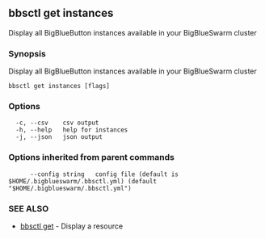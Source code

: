 ## bbsctl get instances

Display all BigBlueButton instances available in your BigBlueSwarm cluster

### Synopsis

Display all BigBlueButton instances available in your BigBlueSwarm cluster

```
bbsctl get instances [flags]
```

### Options

```
  -c, --csv    csv output
  -h, --help   help for instances
  -j, --json   json output
```

### Options inherited from parent commands

```
      --config string   config file (default is $HOME/.bigblueswarm/.bbsctl.yml) (default "$HOME/.bigblueswarm/.bbsctl.yml")
```

### SEE ALSO

* [bbsctl get](bbsctl_get.md)	 - Display a resource

